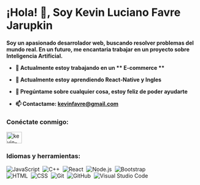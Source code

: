 <h1>¡Hola! 👋, Soy Kevin Luciano Favre Jarupkin</h1>

<h4 align = "left"> Soy un apasionado desarrolador web, buscando resolver problemas del mundo real. En un futuro, me encantaria trabajar en un proyecto sobre Inteligencia Artificial.


  
- 🔭 Actualmente estoy trabajando en un ** E-commerce **

- 👯 Actualmente estoy aprendiendo  React-Native y Ingles
  

- 💬 Pregúntame sobre cualquier cosa, estoy feliz de poder ayudarte

- 📫 Contactame: **kevinfavre@gmail.com**

<h3 align = "left "> Conéctate conmigo: </h3>
<p align =" left ">
<a href="https://linkedin.com/in/kevin-luciano-favre-jarupkin" target="blank"> <img align = "centro" src = "https://raw.githubusercontent.com/rahuldkjain/github-profile-readme-generator/master/src/images/icons/Social/linked-in-alt.svg"alt = "kevin-luciano-favre-jarupkin" height = "30" width = "40" /> </a>
</p>

<h3 align = "left"> Idiomas y herramientas: </h3>


![JavaScript](https://img.shields.io/badge/-JavaScript-05122A?style=flat&logo=javascript)&nbsp;
![C++](https://img.shields.io/badge/-C++-05122A?style=flat&logo=C%2B%2B&logoColor=00599C)&nbsp;
![React](https://img.shields.io/badge/-React-05122A?style=flat&logo=react)&nbsp;
![Node.js](https://img.shields.io/badge/-Node.js-05122A?style=flat&logo=node.js)&nbsp;
![Bootstrap](https://img.shields.io/badge/-Bootstrap-05122A?style=flat&logo=bootstrap&logoColor=563D7C)\
![HTML](https://img.shields.io/badge/-HTML-05122A?style=flat&logo=HTML5)&nbsp;
![CSS](https://img.shields.io/badge/-CSS-05122A?style=flat&logo=CSS3&logoColor=1572B6)&nbsp;
![Git](https://img.shields.io/badge/-Git-05122A?style=flat&logo=git)&nbsp;
![GitHub](https://img.shields.io/badge/-GitHub-05122A?style=flat&logo=github)&nbsp;
![Visual Studio Code](https://img.shields.io/badge/-Visual%20Studio%20Code-05122A?style=flat&logo=visual-studio-code&logoColor=007ACC)&nbsp;
